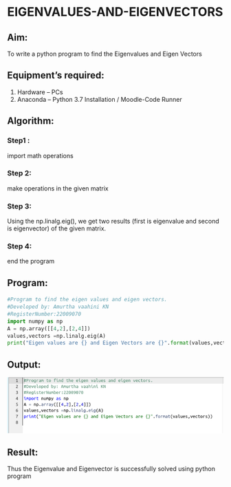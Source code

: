 # EIGENVALUES-AND-EIGENVECTORS
## Aim:
To write a python program to find the Eigenvalues and Eigen Vectors
## Equipment’s required:
1. 	Hardware – PCs
2. 	Anaconda – Python 3.7 Installation / Moodle-Code Runner
## Algorithm:
### Step1 : 
import math operations
### Step 2: 
make operations in the given matrix
### Step 3:
 Using the np.linalg.eig(),  we get two results (first is eigenvalue and second is eigenvector) of the given matrix.
### Step 4: 
end the program
## Program:
```python
#Program to find the eigen values and eigen vectors.
#Developed by: Amurtha vaahini KN
#RegisterNumber:22009070
import numpy as np
A = np.array([[4,2],[2,4]])
values,vectors =np.linalg.eig(A)
print("Eigen values are {} and Eigen Vectors are {}".format(values,vectors))
```
## Output:
![](eigen.png)
## Result:
Thus the Eigenvalue and Eigenvector is successfully solved using python program
